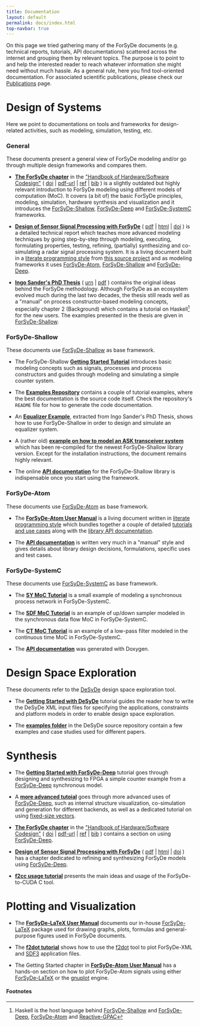 ```yaml
---
title: Documentation
layout: default
permalink: docs/index.html
top-navbar: true
---
```


On this page we tried gathering many of the ForSyDe documents (e.g. technical reports,
tutorials, API documentations) scattered across the internet and grouping them by
relevant topics. The purpose is to point to and help the interested reader to reach
whatever information she might need without much hassle. As a general rule, here you
find tool-oriented documentation. For associated scientific publications, please check
our [Publications](/publications) page.

# Design of Systems

Here we point to documentations on tools and frameworks for design-related activities,
such as modeling, simulation, testing, etc.

### General

These documents present a general view of ForSyDe modeling and/or go through multiple
design frameworks and compares them.

* [**The ForSyDe
  chapter**](https://link.springer.com/content/pdf/10.1007%2F978-94-017-7267-9_5.pdf)
  in the ["Handbook of Hardware/Software
  Codesign"](https://link.springer.com/referencework/10.1007%2F978-94-017-7267-9) (
  [doi](https://doi.org/10.1007/978-94-017-7267-9_5) \|
  [pdf-url](https://link.springer.com/content/pdf/10.1007%2F978-94-017-7267-9_5.pdf)
  \| [ref](publications.html#SanJan2017a) \| [bib](publications_bib.html#SanJan2017a)
  ) is a slightly outdated but highly relevant introduction to ForSyDe modeling using
  different models of computation (MoC). It covers (a bit of) the basic ForSyDe
  principles, modeling, simulation, hardware synthesis and visualization and it
  introduces the [ForSyDe-Shallow](/forsyde-shallow), [ForSyDe-Deep](/forsyde-deep)
  and [ForSyDe-SystemC](/ForSyDe-SystemC) frameworks.

* [**Design of Sensor Signal Processing with ForSyDe**](aesa-radar) (
  [pdf](aesa-radar/aesa-report.pdf) \| [html](aesa-radar) \|
  [doi](https://doi.org/10.13140/RG.2.2.21573.81126) ) is a detailed technical report
  which teaches more advanced modeling techniques by going step-by-step through
  modeling, executing, formulating properties, testing, refining, (partially)
  synthesizing and co-simulating a radar signal processing system. It is a living
  document built in a [literate programming
  style](https://en.wikipedia.org/wiki/Literate_programming) from [this source
  project](https://github.com/forsyde/aesa-radar) and as modeling frameworks it uses
  [ForSyDe-Atom](/forsyde-atom), [ForSyDe-Shallow](/forsyde-shallow) and
  [ForSyDe-Deep](forsyde-deep).

* [**Ingo Sander's PhD
  Thesis**](https://www.diva-portal.org/smash/get/diva2:9340/FULLTEXT01.pdf) (
  [urn](http://urn.kb.se/resolve?urn=urn%3Anbn%3Ase%3Akth%3Adiva-3525) \|
  [pdf](https://www.diva-portal.org/smash/get/diva2:9340/FULLTEXT01.pdf) ) contains
  the original ideas behind the ForSyDe methodology. Although ForSyDe as an ecosystem
  evolved much during the last two decades, the thesis still reads well as a "manual"
  on process constructor-based modeling concepts, especially chapter 2 (Background)
  which contains a tutorial on Haskell[^1] for the new users. The examples presented in
  the thesis are given in [ForSyDe-Shallow](/forsyde-shallow/).

### ForSyDe-Shallow

These documents use [ForSyDe-Shallow](/forsyde-shallow/) as base framework. 

* The ForSyDe-Shallow [**Getting Started Tutorial**](/forsyde-shallow/getting_started)
  introduces basic modeling concepts such as signals, processes and process
  constructors and guides through modeling and simulating a simple counter system.

* The [**Examples Repository**](https://github.com/forsyde/forsyde-shallow-examples)
  contains a couple of tutorial examples, where the best documentation is the source
  code itself. Check the repository's `README` file for how to generate the code
  documentation.
  
* An [**Equalizer
  Example**](https://github.com/forsyde/forsyde-shallow-examples/blob/master/files/docs/DocumentationEqualizer.pdf),
  extracted from Ingo Sander's PhD Thesis, shows how to use ForSyDe-Shallow in order
  to design and simulate an equalizer system.

* A (rather old) [**example on how to model an ASK transceiver
  system**](https://github.com/forsyde/forsyde-shallow-examples/blob/master/files/docs/DocumentationTransceiver.pdf)
  which has been re-compiled for the newest ForSyDe-Shallow library version. Except
  for the installation instructions, the document remains highly relevant.

* The online [**API documentation**](http://hackage.haskell.org/package/forsyde-shallow) for the ForSyDe-Shallow library is indispensable
  once you start using the framework.

### ForSyDe-Atom

These documents use [ForSyDe-Atom](/forsyde-atom/) as base framework.

* The [**ForSyDe-Atom User Manual**](/forsyde-atom/assets/manual.pdf) is a living
  document written in [literate programming
  style](https://en.wikipedia.org/wiki/Literate_programming) which bundles together a
  couple of detailed [tutorials and use
  cases](https://github.com/forsyde/forsyde-atom-examples) along with the [library API
  documentation](/forsyde-atom/api/).
  
* The [**API documentation**](/forsyde-atom/api/) is written very much in a "manual"
  style and gives details about library design decisions, formulations, specific uses
  and test cases. 

### ForSyDe-SystemC

These documents use [ForSyDe-SystemC](/ForSyDe-SystemC/) as base framework. 

* The [**SY MoC Tutorial**](/ForSyDe-SystemC/sy-tutorial) is a small example of
  modeling a synchronous process network in ForSyDe-SystemC.

* The [**SDF MoC Tutorial**](/ForSyDe-SystemC/sdf-tutorial) is an example of up/down
  sampler modeled in the synchronous data flow MoC in ForSyDe-SystemC.

* The [**CT MoC Tutorial**](https://forsyde.github.io/ForSyDe-SystemC/ct-tutorial) is
  an example of a low-pass filter modeled in the continuous time MoC in
  ForSyDe-SystemC.

* The [**API documentation**](/ForSyDe-SystemC/api/) was generated with Doxygen.

# Design Space Exploration

These documents refer to the [DeSyDe](https://github.com/forsyde/DeSyDe) design space
exploration tool.

* The [**Getting Started with
  DeSyDe**](https://github.com/forsyde/DeSyDe/blob/v0.3.0-dsd/docs/tutorial.md)
  tutorial guides the reader how to write the DeSyDe XML input files for specifying
  the applications, constraints and platform models in order to enable design space
  exploration.
  
* The [**examples folder**](https://github.com/forsyde/DeSyDe) in the DeSyDe source
  repository contain a few examples and case studies used for different papers.

# Synthesis

* The [**Getting Started with ForSyDe-Deep**](/forsyde-deep/getting_started) tutorial
  goes through designing and synthesizing to FPGA a simple counter example from a
  [ForSyDe-Deep](/forsyde-deep/) synchronous model.
  
* A [**more advanced tutoial**](/forsyde-deep/forsyde-deep-tutorial) goes through more
  advanced uses of [ForSyDe-Deep](/forsyde-deep/), such as internal structure visualization,
  co-simulation and generation for different backends, as well as a dedicated tutorial
  on using [fixed-size vectors](/forsyde-deep/forsyde-deep-tutorial#appendices).

* [**The ForSyDe
  chapter**](https://link.springer.com/content/pdf/10.1007%2F978-94-017-7267-9_5.pdf)
  in the ["Handbook of Hardware/Software
  Codesign"](https://link.springer.com/referencework/10.1007%2F978-94-017-7267-9) (
  [doi](https://doi.org/10.1007/978-94-017-7267-9_5) \|
  [pdf-url](https://link.springer.com/content/pdf/10.1007%2F978-94-017-7267-9_5.pdf)
  \| [ref](publications.html#SanJan2017a) \| [bib](publications_bib.html#SanJan2017a)
  ) contains a section on using [ForSyDe-Deep](/forsyde-deep/).

* [**Design of Sensor Signal Processing with ForSyDe**](aesa-radar) (
  [pdf](aesa-radar/aesa-report.pdf) \| [html](aesa-radar) \|
  [doi](https://doi.org/10.13140/RG.2.2.21573.81126) ) has a chapter dedicated to
  refining and synthesizing ForSyDe models using [ForSyDe-Deep](/forsyde-deep/).

* [**f2cc usage tutorial**](https://github.com/forsyde/f2cc/wiki) presents the main
  ideas and usage of the ForSyDe-to-CUDA C tool.

# Plotting and Visualization

* The [**ForSyDe-LaTeX User Manual**](/forsyde-latex/assets/pdf/refman.pdf) documents
  our in-house [ForSyDe-LaTeX](/forsyde-latex/) package used for drawing graphs,
  plots, formulas and general-purpose figures used in ForSyDe documents.
  
* The [**f2dot tutorial**](https://github.com/forsyde/f2dot/wiki/Tutorial) shows how
  to use the [f2dot](https://github.com/forsyde/f2dot/wiki) tool to plot ForSyDe-XML
  and [SDF3](http://www.es.ele.tue.nl/sdf3/) application files.
  
* The Getting Started chapter in [**ForSyDe-Atom User
  Manual**](/forsyde-atom/assets/manual.pdf) has a hands-on section on how to plot
  ForSyDe-Atom signals using either [ForSyDe-LaTeX](/forsyde-latex/) or the
  [gnuplot](http://www.gnuplot.info/) engine.

#### Footnotes

[^1]: Haskell is the host language behind [ForSyDe-Shallow](/forsyde-shallow) and [ForSyDe-Deep](forsyde-deep), [ForSyDe-Atom](/forsyde-atom) and [Reactive-GPAC](https://github.com/forsyde/reactive-gpac)
